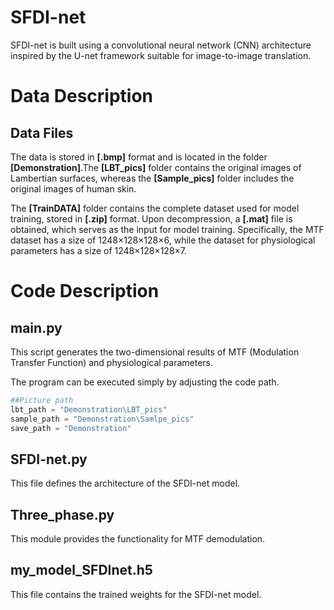 # SFDI-net

SFDI-net is built using a convolutional neural network (CNN) architecture inspired by the U-net framework suitable for image-to-image translation.

# Data Description

## Data Files

The data is stored in **[.bmp]** format and is located in the folder **[Demonstration]**.The **[LBT_pics]** folder contains the original images of Lambertian surfaces, whereas the **[Sample_pics]** folder includes the original images of human skin.


The **[TrainDATA]** folder contains the complete dataset used for model training, stored in **[.zip]** format. Upon decompression, a **[.mat]** file is obtained, which serves as the input for model training. Specifically, the MTF dataset has a size of 1248×128×128×6, while the dataset for physiological parameters has a size of 1248×128×128×7.

# Code Description

## main.py

This script generates the two-dimensional results of MTF (Modulation Transfer Function) and physiological parameters.

The program can be executed simply by adjusting the code path.

```Python
##Picture path
lbt_path = "Demonstration\LBT_pics"
sample_path = "Demonstration\Samlpe_pics"
save_path = "Demonstration"
```

## SFDI-net.py

This file defines the architecture of the SFDI-net model.

## Three_phase.py

This module provides the functionality for MTF demodulation.

## my_model_SFDInet.h5

This file contains the trained weights for the SFDI-net model.
